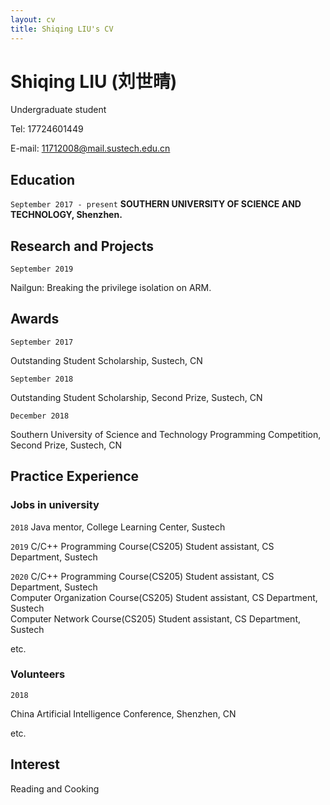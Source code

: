 ```yaml
---
layout: cv
title: Shiqing LIU's CV
---
```

# Shiqing LIU (刘世晴)


Undergraduate student

Tel: 17724601449

E-mail: 11712008@mail.sustech.edu.cn

## Education

`September 2017 - present`
__SOUTHERN UNIVERSITY OF SCIENCE AND TECHNOLOGY, Shenzhen.__

## Research and Projects

`September 2019`

Nailgun: Breaking the privilege isolation on ARM.

## Awards

`September 2017`

Outstanding Student Scholarship, Sustech, CN

`September 2018`

Outstanding Student Scholarship, Second Prize, Sustech, CN

`December 2018`

Southern University of Science and Technology Programming Competition, Second Prize, Sustech, CN

## Practice Experience

### Jobs in university

`2018` 
Java mentor, College Learning Center, Sustech

`2019`
C/C++ Programming Course(CS205) Student assistant, CS Department, Sustech

`2020`
C/C++ Programming Course(CS205) Student assistant, CS Department, Sustech\
Computer Organization Course(CS205) Student assistant, CS Department, Sustech\
Computer Network Course(CS205) Student assistant, CS Department, Sustech

etc. 

### Volunteers

`2018`

China Artificial Intelligence Conference, Shenzhen, CN

etc.

## Interest
Reading and Cooking


<!-- ### Footer

Last updated: September 2019 -->
